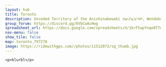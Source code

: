 ```yaml
---
layout: hub
title: Toronto
description: Unceded Territory of the Anishinabewaki ᐊᓂᔑᓈᐯᐗᑭ, Wendake-Nionwentsïo, Ho-de-no-sau-nee-ga (Haudenosaunee), Mississauga, and Mississaugas of the Credit First Nation
group_forum: https://discord.gg/6VbCwAcHwg
spreadsheet_url: https://docs.google.com/spreadsheets/d/1krFtwpYnqe8T7mCaAVJzsqxe_CYDAIbQKwoLMMPZc3k/gviz/tq?tqx=out:json&sheet=toronto
nav-menu: false
show_tile: false
map: toronto_797278
image: https://ridewithgps.com//photos/11512073/sq_thumb.jpg
---
```

    
    <p>blurbl</p>